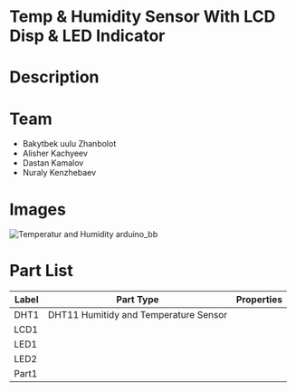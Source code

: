 # Temp & Humidity Sensor With LCD Disp & LED Indicator

# Description

# Team 

* Bakytbek uulu Zhanbolot
* Alisher Kachyeev
* Dastan Kamalov
* Nuraly Kenzhebaev

# Images
  
  ![Temperatur and Humidity arduino_bb](https://user-images.githubusercontent.com/57888663/81705631-0e576a00-9491-11ea-94ea-aeb6bbc970b1.png)

# Part List

Label |	Part Type |	Properties
---|---|---
DHT1	|	DHT11 Humitidy and Temperature Sensor |	
LCD1 |	 |	
LED1	|	 |
LED2 |	 |
Part1 |	 |
